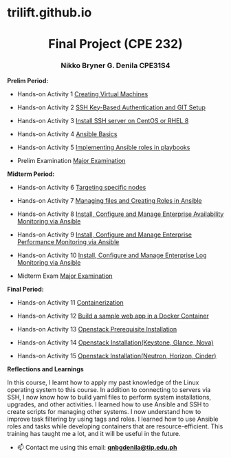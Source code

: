 # trilift.github.io

<h1 align="center">Final Project (CPE 232)</h1>
<h3 align="center">Nikko Bryner G. Denila CPE31S4</h3>

<p><strong>Prelim Period:</strong></p>

- Hands-on Activity 1 [Creating Virtual Machines](https://github.com/Trilift/SysAdS4/tree/main/HOA1)

- Hands-on Activity 2 [SSH Key-Based Authentication and GIT Setup](https://github.com/Trilift/SysAdS4/tree/main/HOA2)

- Hands-on Activity 3 [Install SSH server on CentOS or RHEL 8](https://github.com/Trilift/SysAdS4/tree/main/HOA3)

- Hands-on Activity 4 [Ansible Basics](https://github.com/Trilift/SysAdS4/tree/main/HOA4)

- Hands-on Activity 5 [Implementing Ansible roles in playbooks](https://github.com/Trilift/SysAdS4/tree/main/HOA5)

- Prelim Examination [Major Examination](https://github.com/Trilift/Denila_PrelimExam-MES.git)

<p><strong>Midterm Period:</strong></p>

- Hands-on Activity 6 [Targeting specific nodes](https://github.com/Trilift/SysAdS4/tree/main/HOA6)

- Hands-on Activity 7 [Managing files and Creating Roles in Ansible](https://github.com/Trilift/SysAdS4/tree/main/HOA7)

- Hands-on Activity 8 [Install, Configure and Manage Enterprise Availability Monitoring via Ansible](https://github.com/Trilift/SysAdS4/tree/main/HOA8)

- Hands-on Activity 9 [Install, Configure and Manage Enterprise Performance Monitoring via Ansible](https://github.com/Trilift/SysAdS4/tree/main/HOA9)

- Hands-on Activity 10 [Install, Configure and Manage Enterprise Log Monitoring via Ansible](https://github.com/Trilift/SysAdS4/tree/main/HOA10)

- Midterm Exam [Major Examination](https://github.com/Trilift/Denila_Midterm-MES.git)

<p><strong>Final Period:</strong></p>

- Hands-on Activity 11 [Containerization](https://github.com/Trilift/SysAdS4/tree/main/HOA11)

- Hands-on Activity 12 [Build a sample web app in a Docker Container](https://github.com/Trilift/SysAdS4/tree/main/HOA12)

- Hands-on Activity 13 [Openstack Prerequisite Installation](https://github.com/Trilift/SysAdS4/tree/main/HOA13)

- Hands-on Activity 14 [Openstack Installation(Keystone, Glance, Nova)](https://github.com/Trilift/SysAdS4/tree/main/HOA14)

- Hands-on Activity 15 [Openstack Installation(Neutron, Horizon, Cinder)](https://github.com/Trilift/SysAdS4/tree/main/HOA15)

<p><strong>Reflections and Learnings</strong></p>
<body align="left">In this course, I learnt how to apply my past knowledge of the Linux operating system to this course. In addition to connecting to servers via SSH, I now know how to build yaml files to perform system installations, upgrades, and other activities. I learned how to use Ansible and SSH to create scripts for managing other systems. I now understand how to improve task filtering by using tags and roles. I learned how to use Ansible roles and tasks while developing containers that are resource-efficient. This training has taught me a lot, and it will be useful in the future.</body>

- 📫 Contact me using this email: **qnbgdenila@tip.edu.ph**
